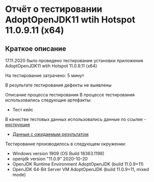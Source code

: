# Отчёт о тестировании  AdoptOpenJDK11 wtih Hotspot 11.0.9.11 (x64)

## Краткое описание

17.11.2020  было проведено тестирование установки приложения AdoptOpenJDK11 wtih Hotspot 11.0.9.11 (x64)

На тестирование затрачено: 5 минут

В результате тестирования дефекты не выявлены

Описание процесса тестирования
В процессе тестирования использовались следующие артефакты:

* Тест кейс 

В качестве тестовых данных использовались данные 
по ссылке - [инструкция](https://github.com/netology-code/javaqa-homeworks/blob/master/intro/openjdk11-manual.md)

* [Данные с ожидаемым результатом](https://docs.google.com/spreadsheets/d/1gf3RNgkOM4Rb_4Bhwu6ruGrTKqhwQw81KZofPPor-z4/edit?usp=sharing)

Тестирование производилось в следующем окружении:

* Windows version 1909 (OS Build 18363.1198)
* openjdk version "11.0.9" 2020-10-20
* OpenJDK Runtime Environment AdoptOpenJDK (build 11.0.9+11)
* OpenJDK 64-Bit Server VM AdoptOpenJDK (build 11.0.9+11, mixed mode)